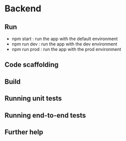 # Backend



## Run

- npm start : run the app with the default environment
- npm run dev : run the app with the dev environment
- npm run prod : run the app with the prod environment

## Code scaffolding


## Build



## Running unit tests



## Running end-to-end tests



## Further help


